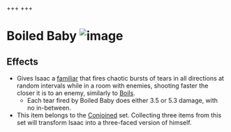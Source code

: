 +++
+++

 # Boiled Baby ![image](/image/Boiled_Baby.png) 

Effects
---------


* Gives Isaac a [familiar](/wiki/Familiar "Familiar") that fires chaotic bursts of tears in all directions at random intervals while in a room with enemies, shooting faster the closer it is to an enemy, similarly to [Boils](/wiki/Boil "Boil").
	+ Each tear fired by Boiled Baby does either 3.5 or 5.3 damage, with no in-between.
* This item belongs to the [Conjoined](/wiki/Conjoined "Conjoined") set. Collecting three items from this set will transform Isaac into a three-faced version of himself.


